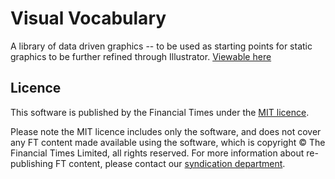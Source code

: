 # Visual Vocabulary

A library of data driven graphics -- to be used as starting points for static graphics to be further refined through Illustrator.
[Viewable here](http://ft-interactive.github.io/visual-vocabulary/)


## Licence

This software is published by the Financial Times under the [MIT licence](http://opensource.org/licenses/MIT). 

Please note the MIT licence includes only the software, and does not cover any FT content made available using the software, which is copyright &copy; The Financial Times Limited, all rights reserved. For more information about re-publishing FT content, please contact our [syndication department](http://syndication.ft.com/).
